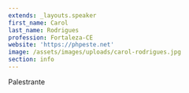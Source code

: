 ```yaml
---
extends: _layouts.speaker
first_name: Carol
last_name: Rodrigues
profession: Fortaleza-CE
website: 'https://phpeste.net'
image: /assets/images/uploads/carol-rodrigues.jpg
section: info
---
```

Palestrante
